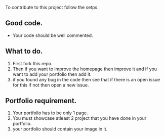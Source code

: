 To contribute to this project follow the setps.

## Good code.
* Your code should be well commented.

## What to do.
1. First fork this repo.
2. Then if you want to improve the homepage then improve it and if you want to add your portfolio then add it.
3. if you found any bug in the code then see that if there is an open issue for this if not then open a new issue.

## Portfolio requirement.
1. Your portfolio has to be only 1 page.
2. You must showcase atleast 2 project that you have done in your portfolio.
3. your portfolio should contain your image in it.
